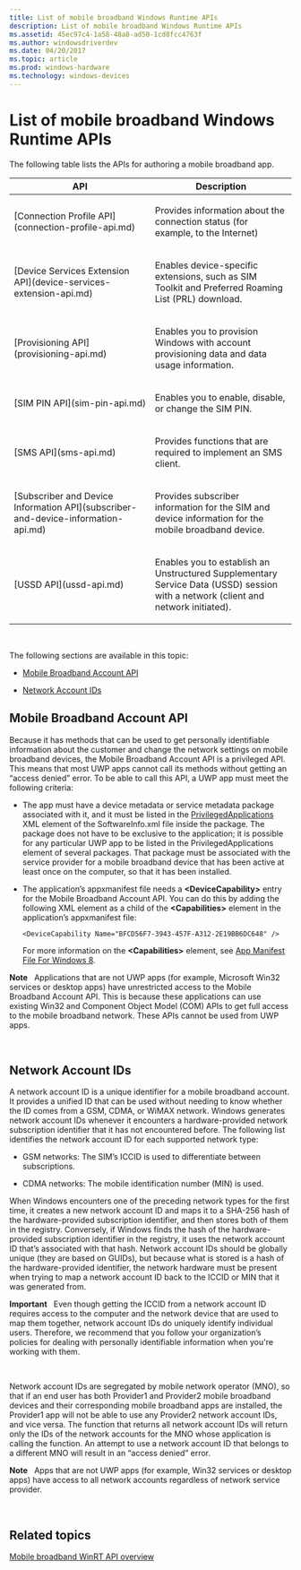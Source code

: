 ```yaml
---
title: List of mobile broadband Windows Runtime APIs
description: List of mobile broadband Windows Runtime APIs
ms.assetid: 45ec97c4-1a58-48a8-ad50-1cd8fcc4763f
ms.author: windowsdriverdev
ms.date: 04/20/2017
ms.topic: article
ms.prod: windows-hardware
ms.technology: windows-devices
---
```


# List of mobile broadband Windows Runtime APIs


The following table lists the APIs for authoring a mobile broadband app.

<table>
<colgroup>
<col width="50%" />
<col width="50%" />
</colgroup>
<thead>
<tr class="header">
<th>API</th>
<th>Description</th>
</tr>
</thead>
<tbody>
<tr class="odd">
<td><p>[Connection Profile API](connection-profile-api.md)</p></td>
<td><p>Provides information about the connection status (for example, to the Internet)</p></td>
</tr>
<tr class="even">
<td><p>[Device Services Extension API](device-services-extension-api.md)</p></td>
<td><p>Enables device-specific extensions, such as SIM Toolkit and Preferred Roaming List (PRL) download.</p></td>
</tr>
<tr class="odd">
<td><p>[Provisioning API](provisioning-api.md)</p></td>
<td><p>Enables you to provision Windows with account provisioning data and data usage information.</p></td>
</tr>
<tr class="even">
<td><p>[SIM PIN API](sim-pin-api.md)</p></td>
<td><p>Enables you to enable, disable, or change the SIM PIN.</p></td>
</tr>
<tr class="odd">
<td><p>[SMS API](sms-api.md)</p></td>
<td><p>Provides functions that are required to implement an SMS client.</p></td>
</tr>
<tr class="even">
<td><p>[Subscriber and Device Information API](subscriber-and-device-information-api.md)</p></td>
<td><p>Provides subscriber information for the SIM and device information for the mobile broadband device.</p></td>
</tr>
<tr class="odd">
<td><p>[USSD API](ussd-api.md)</p></td>
<td><p>Enables you to establish an Unstructured Supplementary Service Data (USSD) session with a network (client and network initiated).</p></td>
</tr>
</tbody>
</table>

 

The following sections are available in this topic:

-   [Mobile Broadband Account API](#mbacctapi)

-   [Network Account IDs](#netid)

## <span id="mbacctapi"></span><span id="MBACCTAPI"></span>Mobile Broadband Account API


Because it has methods that can be used to get personally identifiable information about the customer and change the network settings on mobile broadband devices, the Mobile Broadband Account API is a privileged API. This means that most UWP apps cannot call its methods without getting an “access denied” error. To be able to call this API, a UWP app must meet the following criteria:

-   The app must have a device metadata or service metadata package associated with it, and it must be listed in the [PrivilegedApplications](privilegedapplications.md) XML element of the SoftwareInfo.xml file inside the package. The package does not have to be exclusive to the application; it is possible for any particular UWP app to be listed in the PrivilegedApplications element of several packages. That package must be associated with the service provider for a mobile broadband device that has been active at least once on the computer, so that it has been installed.

-   The application’s appxmanifest file needs a **&lt;DeviceCapability&gt;** entry for the Mobile Broadband Account API. You can do this by adding the following XML element as a child of the **&lt;Capabilities&gt;** element in the application’s appxmanifest file:

    ``` syntax
    <DeviceCapability Name="BFCD56F7-3943-457F-A312-2E19BB6DC648" />
    ```

    For more information on the **&lt;Capabilities&gt;** element, see [App Manifest File For Windows 8](https://msdn.microsoft.com/library/windows/apps/ff769509.aspx).

**Note**  
Applications that are not UWP apps (for example, Microsoft Win32 services or desktop apps) have unrestricted access to the Mobile Broadband Account API. This is because these applications can use existing Win32 and Component Object Model (COM) APIs to get full access to the mobile broadband network. These APIs cannot be used from UWP apps.

 

## <span id="netid"></span><span id="NETID"></span>Network Account IDs


A network account ID is a unique identifier for a mobile broadband account. It provides a unified ID that can be used without needing to know whether the ID comes from a GSM, CDMA, or WiMAX network. Windows generates network account IDs whenever it encounters a hardware-provided network subscription identifier that it has not encountered before. The following list identifies the network account ID for each supported network type:

-   GSM networks: The SIM’s ICCID is used to differentiate between subscriptions.

-   CDMA networks: The mobile identification number (MIN) is used.

When Windows encounters one of the preceding network types for the first time, it creates a new network account ID and maps it to a SHA-256 hash of the hardware-provided subscription identifier, and then stores both of them in the registry. Conversely, if Windows finds the hash of the hardware-provided subscription identifier in the registry, it uses the network account ID that’s associated with that hash. Network account IDs should be globally unique (they are based on GUIDs), but because what is stored is a hash of the hardware-provided identifier, the network hardware must be present when trying to map a network account ID back to the ICCID or MIN that it was generated from.

**Important**  
Even though getting the ICCID from a network account ID requires access to the computer and the network device that are used to map them together, network account IDs do uniquely identify individual users. Therefore, we recommend that you follow your organization’s policies for dealing with personally identifiable information when you're working with them.

 

Network account IDs are segregated by mobile network operator (MNO), so that if an end user has both Provider1 and Provider2 mobile broadband devices and their corresponding mobile broadband apps are installed, the Provider1 app will not be able to use any Provider2 network account IDs, and vice versa. The function that returns all network account IDs will return only the IDs of the network accounts for the MNO whose application is calling the function. An attempt to use a network account ID that belongs to a different MNO will result in an “access denied” error.

**Note**  
Apps that are not UWP apps (for example, Win32 services or desktop apps) have access to all network accounts regardless of network service provider.

 

## <span id="related_topics"></span>Related topics


[Mobile broadband WinRT API overview](mobile-broadband-winrt-api-overview.md)

 

 






